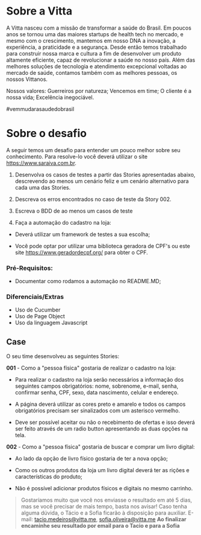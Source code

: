 # Sobre a Vitta

A Vitta nasceu com a missão de transformar a saúde do Brasil. Em poucos anos se tornou uma das maiores startups de health tech no mercado, e mesmo com o crescimento, mantemos em nosso DNA a inovação, a experiência, a praticidade e a segurança. 
Desde então temos trabalhado para construir nossa marca e cultura a fim de desenvolver um produto altamente eficiente, capaz de revolucionar a saúde no nosso país. 
Além das melhores soluções de tecnologia e atendimento excepcional voltadas ao mercado de saúde, contamos também com as melhores pessoas, os nossos Vittanos. 
 
Nossos valores:
Guerreiros por natureza; 
Vencemos em time;
O cliente é a nossa vida;
Excelência inegociável.
 
#vemmudarasaudedobrasil

#  Sobre o desafio

A seguir temos um desafio para entender um pouco melhor sobre seu conhecimento. Para resolve-lo você deverá utilizar o site https://www.saraiva.com.br. 


1. Desenvolva os casos de testes a partir das Stories apresentadas abaixo, descrevendo ao menos um cenário feliz e um cenário alternativo para cada uma das Stories.
  
2. Descreva os erros encontrados no caso de teste da Story 002.

3. Escreva o BDD de ao menos um casos de teste

4. Faça a automação do cadastro na loja:

  * Deverá utilizar um framework de testes a sua escolha;

  * Você pode optar por utilizar uma biblioteca geradora de CPF's ou este site https://www.geradordecpf.org/ para obter o CPF.


### Pré-Requisitos:
* Documentar como rodamos a automação no README.MD;


### Diferenciais/Extras

* Uso de Cucumber
* Uso de Page Object
* Uso da linguagem Javascript


## Case

O seu time desenvolveu as seguintes Stories:

**001** - Como a "pessoa física" gostaria de realizar o cadastro na loja:

* Para realizar o cadastro na loja serão necessários a informação dos seguintes campos obrigatórios: nome, sobrenome, e-mail, senha, confirmar senha, CPF, sexo, data nascimento, celular e endereço.

* A página deverá utilizar as cores preto e amarelo e todos os campos obrigatórios precisam ser sinalizados com um asterisco vermelho.

* Deve ser possível aceitar ou não o recebimento de ofertas e isso deverá ser feito através de um radio button apresentando as duas opções na tela.

**002** - Como a "pessoa física" gostaria de buscar e comprar um livro digital:
   
* Ao lado da opção de livro físico gostaria de ter a nova opção;

* Como os outros produtos da loja um livro digital deverá ter as 
rições e características do produto;

* Não é possível adicionar produtos físicos e digitais no mesmo carrinho.





> Gostaríamos muito que você nos enviasse o resultado em até 5 dias, mas se você precisar de mais tempo, basta nos avisar!
Caso tenha alguma dúvida, o Tácio e a Sofia ficarão à disposição para auxiliar.
E-mail: tacio.medeiros@vitta.me, sofia.oliveira@vitta.me 
**Ao finalizar encaminhe seu resultado por email para o Tacio e para a Sofia**
